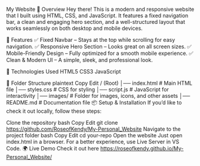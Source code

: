 My Website
📌 Overview
Hey there! This is a modern and responsive website that I built using HTML, CSS, and JavaScript. It features a fixed navigation bar, a clean and engaging hero section, and a well-structured layout that works seamlessly on both desktop and mobile devices.

🎨 Features
✅ Fixed Navbar – Stays at the top while scrolling for easy navigation.
✅ Responsive Hero Section – Looks great on all screen sizes.
✅ Mobile-Friendly Design – Fully optimized for a smooth mobile experience.
✅ Clean & Modern UI – A simple, sleek, and professional look.

🚀 Technologies Used
HTML5
CSS3
JavaScript

📂 Folder Structure
plaintext
Copy
Edit
/ (Root)
│── index.html        # Main HTML file
│── styles.css        # CSS for styling
│── script.js         # JavaScript for interactivity
│── images/           # Folder for images, icons, and other assets
│── README.md         # Documentation file
📦 Setup & Installation
If you’d like to check it out locally, follow these steps:

Clone the repository
bash
Copy
Edit
git clone https://github.com/RoseofKendy/My-Personal_Website
Navigate to the project folder
bash
Copy
Edit
cd your-repo
Open the website
Just open index.html in a browser.
For a better experience, use Live Server in VS Code.
🌍 Live Demo
Check it out here https://roseofkendy.github.io/My-Personal_Website/

